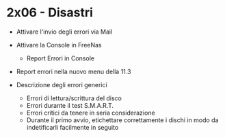 # 2x06 - Disastri

- Attivare l'invio degli errori via Mail

- Attivare la Console in FreeNas
  
  - Report Errori in Console

- Report errori nella nuovo menu della 11.3

- Descrizione degli errori generici
  
  - Errori di lettura/scrittura del disco
  - Errori durante il test S.M.A.R.T.
  - Errori critici da tenere in seria considerazione
  - Durante il primo avvio, etichettare correttamente i dischi in modo da indetificarli facilmente in seguito